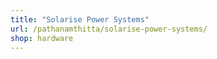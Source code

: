 ```yaml
---
title: "Solarise Power Systems"
url: /pathanamthitta/solarise-power-systems/
shop: hardware
---
```

